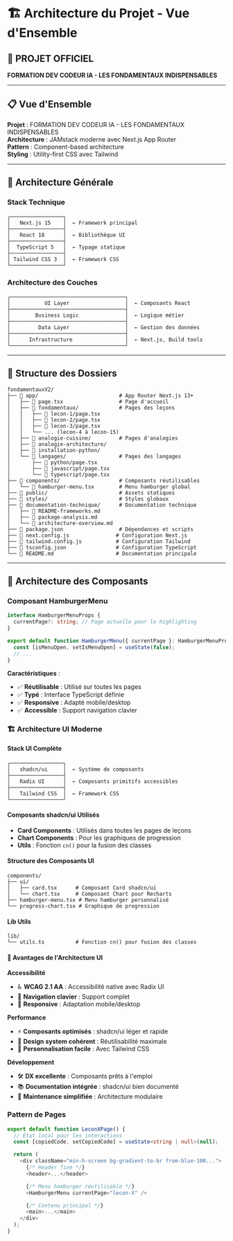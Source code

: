 # 🏗️ Architecture du Projet - Vue d'Ensemble

## 🎯 PROJET OFFICIEL

**FORMATION DEV CODEUR IA - LES FONDAMENTAUX INDISPENSABLES**

---

## 📋 Vue d'Ensemble

**Projet** : FORMATION DEV CODEUR IA - LES FONDAMENTAUX INDISPENSABLES  
**Architecture** : JAMstack moderne avec Next.js App Router  
**Pattern** : Component-based architecture  
**Styling** : Utility-first CSS avec Tailwind

---

## 🎯 Architecture Générale

### **Stack Technique**

```
┌─────────────────┐
│   Next.js 15    │  ← Framework principal
├─────────────────┤
│   React 18      │  ← Bibliothèque UI
├─────────────────┤
│  TypeScript 5   │  ← Typage statique
├─────────────────┤
│ Tailwind CSS 3  │  ← Framework CSS
└─────────────────┘
```

### **Architecture des Couches**

```
┌─────────────────────────────────────┐
│           UI Layer                  │  ← Composants React
├─────────────────────────────────────┤
│        Business Logic               │  ← Logique métier
├─────────────────────────────────────┤
│         Data Layer                  │  ← Gestion des données
├─────────────────────────────────────┤
│      Infrastructure                 │  ← Next.js, Build tools
└─────────────────────────────────────┘
```

---

## 📁 Structure des Dossiers

```
fondamentauxV2/
├── 📁 app/                          # App Router Next.js 13+
│   ├── 📄 page.tsx                  # Page d'accueil
│   ├── 📁 fondamentaux/             # Pages des leçons
│   │   ├── 📄 lecon-1/page.tsx
│   │   ├── 📄 lecon-2/page.tsx
│   │   ├── 📄 lecon-3/page.tsx
│   │   └── ... (lecon-4 à lecon-15)
│   ├── 📁 analogie-cuisine/         # Pages d'analogies
│   ├── 📁 analogie-architecture/
│   ├── 📁 installation-python/
│   └── 📁 langages/                 # Pages des langages
│       ├── 📄 python/page.tsx
│       ├── 📄 javascript/page.tsx
│       └── 📄 typescript/page.tsx
├── 📁 components/                   # Composants réutilisables
│   └── 📄 hamburger-menu.tsx        # Menu hamburger global
├── 📁 public/                       # Assets statiques
├── 📁 styles/                       # Styles globaux
├── 📁 documentation-technique/      # Documentation technique
│   ├── 📄 README-frameworks.md
│   ├── 📄 package-analysis.md
│   └── 📄 architecture-overview.md
├── 📄 package.json                  # Dépendances et scripts
├── 📄 next.config.js               # Configuration Next.js
├── 📄 tailwind.config.js           # Configuration Tailwind
├── 📄 tsconfig.json                # Configuration TypeScript
└── 📄 README.md                    # Documentation principale
```

---

## 🧩 Architecture des Composants

### **Composant HamburgerMenu**

```typescript
interface HamburgerMenuProps {
  currentPage?: string; // Page actuelle pour le highlighting
}

export default function HamburgerMenu({ currentPage }: HamburgerMenuProps) {
  const [isMenuOpen, setIsMenuOpen] = useState(false);
  // ...
}
```

**Caractéristiques** :

- ✅ **Réutilisable** : Utilisé sur toutes les pages
- ✅ **Typé** : Interface TypeScript définie
- ✅ **Responsive** : Adapté mobile/desktop
- ✅ **Accessible** : Support navigation clavier

### **🏗️ Architecture UI Moderne**

#### **Stack UI Complète**

```
┌─────────────────┐
│   shadcn/ui     │  ← Système de composants
├─────────────────┤
│   Radix UI      │  ← Composants primitifs accessibles
├─────────────────┤
│   Tailwind CSS  │  ← Framework CSS
└─────────────────┘
```

#### **Composants shadcn/ui Utilisés**

- **Card Components** : Utilisés dans toutes les pages de leçons
- **Chart Components** : Pour les graphiques de progression
- **Utils** : Fonction `cn()` pour la fusion des classes

#### **Structure des Composants UI**

```
components/
├── ui/
│   ├── card.tsx      # Composant Card shadcn/ui
│   └── chart.tsx     # Composant Chart pour Recharts
├── hamburger-menu.tsx # Menu hamburger personnalisé
└── progress-chart.tsx # Graphique de progression
```

#### **Lib Utils**

```
lib/
└── utils.ts          # Fonction cn() pour fusion des classes
```

#### **🎯 Avantages de l'Architecture UI**

**Accessibilité**

- ♿ **WCAG 2.1 AA** : Accessibilité native avec Radix UI
- 🎯 **Navigation clavier** : Support complet
- 📱 **Responsive** : Adaptation mobile/desktop

**Performance**

- ⚡ **Composants optimisés** : shadcn/ui léger et rapide
- 🎨 **Design system cohérent** : Réutilisabilité maximale
- 🔧 **Personnalisation facile** : Avec Tailwind CSS

**Développement**

- 🛠️ **DX excellente** : Composants prêts à l'emploi
- 📚 **Documentation intégrée** : shadcn/ui bien documenté
- 🔄 **Maintenance simplifiée** : Architecture modulaire

### **Pattern de Pages**

```typescript
export default function LeconXPage() {
  // État local pour les interactions
  const [copiedCode, setCopiedCode] = useState<string | null>(null);

  return (
    <div className="min-h-screen bg-gradient-to-br from-blue-100...">
      {/* Header fixe */}
      <header>...</header>

      {/* Menu hamburger réutilisable */}
      <HamburgerMenu currentPage="lecon-X" />

      {/* Contenu principal */}
      <main>...</main>
    </div>
  );
}
```
